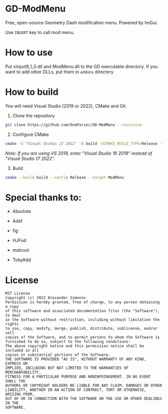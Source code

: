 # GD-ModMenu
Free, open-source Geometry Dash modification menu. Powered by ImGui.

Use `INSERT` key to call mod menu.

# How to use
Put xinput9_1_0.dll and ModMenu.dll to the GD executable directory. If you want to add other DLLs, put them in `addons` directory

# How to build

You will need Visual Studio (2019 or 2022), CMake and Git.

1. Clone the repository
```bash
git clone https://github.com/OneParsec/GD-ModMenu --recursive
```
2. Configure CMake
```bash
cmake -G "Visual Studio 17 2022" -B build -DCMAKE_BUILD_TYPE=Release -T host=x86 -A win32
```
*Note: If you are using VS 2019, enter "Visual Studio 16 2019" instead of "Visual Studio 17 2022".*

3. Build
```bash
cmake --build build --config Release --target ModMenu
```
# Special thanks to:

- Absolute

- Adaf

- fig

- HJFod

- matcool

- TobyAdd

# License
```
MIT License
Copyright (c) 2022 Alexander Simonov
Permission is hereby granted, free of charge, to any person obtaining a copy
of this software and associated documentation files (the "Software"), to deal
in the Software without restriction, including without limitation the rights
to use, copy, modify, merge, publish, distribute, sublicense, and/or sell
copies of the Software, and to permit persons to whom the Software is
furnished to do so, subject to the following conditions:
The above copyright notice and this permission notice shall be included in all
copies or substantial portions of the Software.
THE SOFTWARE IS PROVIDED "AS IS", WITHOUT WARRANTY OF ANY KIND, EXPRESS OR
IMPLIED, INCLUDING BUT NOT LIMITED TO THE WARRANTIES OF MERCHANTABILITY,
FITNESS FOR A PARTICULAR PURPOSE AND NONINFRINGEMENT. IN NO EVENT SHALL THE
AUTHORS OR COPYRIGHT HOLDERS BE LIABLE FOR ANY CLAIM, DAMAGES OR OTHER
LIABILITY, WHETHER IN AN ACTION OF CONTRACT, TORT OR OTHERWISE, ARISING FROM,
OUT OF OR IN CONNECTION WITH THE SOFTWARE OR THE USE OR OTHER DEALINGS IN THE
SOFTWARE.
```
